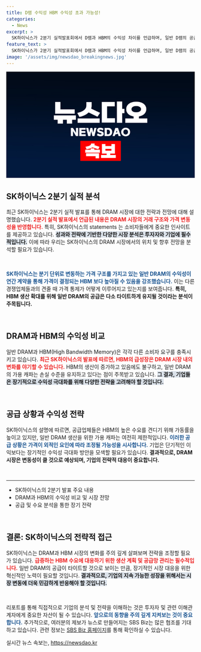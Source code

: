 ```yaml
---
title: D램 수익성 HBM 수익성 초과 가능성!
categories:
  - News
excerpt: >
  SK하이닉스가 2분기 실적발표회에서 D램과 HBM의 수익성 차이를 언급하며, 일반 D램의 공급 부족 가능성을 경고했습니다. HBM 수요 급증에도 D램 생산 감산이 지속된다는 사실에 주목해, 장기적인 수익성 극대화를 위한 전략 모색을 강조했습니다. 클릭하실 준비가 되셨나요?
feature_text: >
  SK하이닉스가 2분기 실적발표회에서 D램과 HBM의 수익성 차이를 언급하며, 일반 D램의 공급 부족 가능성을 경고했습니다. HBM 수요 급증에도 D램 생산 감산이 지속된다는 사실에 주목해, 장기적인 수익성 극대화를 위한 전략 모색을 강조했습니다. 클릭하실 준비가 되셨나요?
image: '/assets/img/newsdao_breakingnews.jpg'
---
```


<p><img src="/assets/img/newsdao_breakingnews.jpg" alt="flaretime 속보" /></p>

<h2 data-ke-size="size26">SK하이닉스 2분기 실적 분석</h2>

<p data-ke-size="size16">최근 SK하이닉스는 2분기 실적 발표를 통해 DRAM 시장에 대한 전략과 전망에 대해 설명했습니다. <b><span style="color: #ee2323;">2분기 실적 발표에서 언급된 내용은 DRAM 시장의 거래 구조와 가격 변동성을 반영합니다.</span></b> 특히, SK하이닉스의 statements 는 소비자들에게 중요한 인사이트를 제공하고 있습니다. <b><span style="background-color: #21538527;">성과와 전략에 기반한 다양한 시장 분석은 투자자와 기업에 필수적입니다.</span></b> 이에 따라 우리는 SK하이닉스의 DRAM 시장에서의 위치 및 향후 전망을 분석할 필요가 있습니다.</p>

<p data-ke-size="size16">&nbsp;</p>

<p><b><span style="color: #1a5490;">SK하이닉스는 분기 단위로 변동하는 가격 구조를 가지고 있는 일반 DRAM의 수익성이 연간 계약을 통해 가격이 결정되는 HBM 보다 높아질 수 있음을 강조했습니다.</span></b> 이는 다른 경쟁업체들과의 견줄 때 가격 통제가 어떻게 이루어지고 있는지를 보여줍니다. <b>특히, HBM 생산 확대를 위해 일반 DRAM의 공급은 다소 타이트하게 유지될 것이라는 분석이 주목됩니다.</b></p>

<p data-ke-size="size16">&nbsp;</p>

<h2 data-ke-size="size26">DRAM과 HBM의 수익성 비교</h2>

<p data-ke-size="size16">일반 DRAM과 HBM(High Bandwidth Memory)은 각각 다른 소비자 요구를 충족시키고 있습니다. <b><span style="color: #ee2323;">최근 SK하이닉스의 발표에 따르면, HBM의 급성장은 DRAM 시장 내의 변화를 야기할 수 있습니다.</span></b> HBM의 생산이 증가하고 있음에도 불구하고, 일반 DRAM의 가용 캐파는 손실 수준을 유지하고 있다는 점이 주목받고 있습니다. <b><span style="background-color: #21538527;">그 결과, 기업들은 장기적으로 수익성 극대화를 위해 다양한 전략을 고려해야 할 것입니다.</span></b></p>

<p data-ke-size="size16">&nbsp;</p>

<h2 data-ke-size="size26">공급 상황과 수익성 전략</h2>

<p data-ke-size="size16">SK하이닉스의 설명에 따르면, 공급업체들은 HBM의 높은 수요를 견디기 위해 가동률을 높이고 있지만, 일반 DRAM 생산을 위한 가용 캐파는 여전히 제한적입니다. <b><span style="color: #1a5490;">이러한 공급 상황은 가격이 외적인 요인에 따라 조정될 가능성을 시사합니다.</span></b> 기업은 단기적인 이익보다는 장기적인 수익성 극대화 방안을 모색할 필요가 있습니다. <b>결과적으로, DRAM 시장은 변동성이 클 것으로 예상되며, 기업의 전략적 대응이 중요합니다.</b></p>

<p data-ke-size="size16">&nbsp;</p>

<hr>

<ul>
<li>SK하이닉스의 2분기 발표 주요 내용</li>
<li>DRAM과 HBM의 수익성 비교 및 시장 전망</li>
<li>공급 및 수요 분석을 통한 장기 전략</li>
</ul>

<p data-ke-size="size16">&nbsp;</p>

<h2 data-ke-size="size26">결론: SK하이닉스의 전략적 접근</h2>

<p data-ke-size="size16">SK하이닉스는 DRAM과 HBM 시장의 변화를 주의 깊게 살펴보며 전략을 조정할 필요가 있습니다. <b><span style="color: #ee2323;">급증하는 HBM 수요에 대응하기 위한 생산 계획 및 공급망 관리는 필수적입니다.</span></b> 일반 DRAM의 공급이 타이트할 것으로 보이는 만큼, 장기적인 시장 대응을 위한 혁신적인 노력이 필요할 것입니다. <b><span style="background-color: #21538527;">결과적으로, 기업의 지속 가능한 성장을 위해서는 시장 변동에 더욱 민감하게 반응해야 할 것입니다.</span></b></p> 

<p data-ke-size="size16">&nbsp;</p>

<p>리포트를 통해 직접적으로 기업의 분석 및 전략을 이해하는 것은 투자자 및 관련 이해관계자에게 중요한 자산이 될 수 있습니다. 
<b><span style="color: #1a5490;">앞으로의 동향을 주의 깊게 지켜보는 것이 중요합니다.</span></b> 
추가적으로, 여러분의 제보가 뉴스로 만들어지는 SBS Biz는 많은 협조를 기대하고 있습니다. 관련 정보는 <a href="https://url.kr/9pghjn">SBS Biz 홈페이지</a>를 통해 확인하실 수 있습니다.</p>
실시간 뉴스 속보는, <a href="https://newsdao.kr" rel="dofollow">https://newsdao.kr</a>


